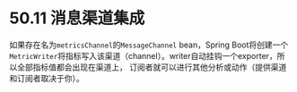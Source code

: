 # 50.11 消息渠道集成

如果存在名为`metricsChannel`的`MessageChannel` bean，Spring Boot将创建一个`MetricWriter`将指标写入该渠道（channel）。writer自动挂钩一个exporter，所以全部指标值都会出现在渠道上， 订阅者就可以进行其他分析或动作（提供渠道和订阅者取决于你）。


